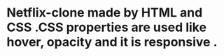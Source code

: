 # Netflix-clone made by HTML and CSS .CSS properties are used like hover, opacity and it is responsive .
